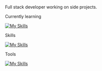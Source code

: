 

 Full stack developer working on side projects.

Currently learning 

[![My Skills](https://skillicons.dev/icons?i=supabase,postgres)](https://skillicons.dev)


Skills

[![My Skills](https://skillicons.dev/icons?i=dotnet,cs,html,css,git&perline=10)](https://skillicons.dev)


Tools

[![My Skills](https://skillicons.dev/icons?i=vscode,visualstudio,supabase,raspberrypi,github,codepen&perline=10)](https://skillicons.dev)
